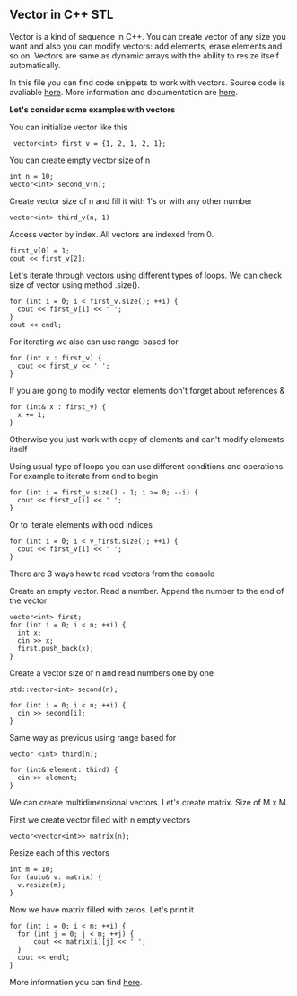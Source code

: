 ## Vector in C++ STL
Vector is a kind of sequence in C++. You can create vector of any size you want and also you can
modify vectors: add elements, erase elements and so on. Vectors are same as dynamic arrays with the ability to resize itself automatically.

In this file you can find code snippets to work with vectors. Source code is avaliable [here](vectors.cpp). 
More information and documentation are [here](https://en.cppreference.com/w/cpp/container/vector).


**Let's consider some examples with vectors**


  You can initialize vector like this
  ```
   vector<int> first_v = {1, 2, 1, 2, 1};
  ```
  
  

  You can create empty vector size of n
  ```
  int n = 10;
  vector<int> second_v(n);
  ```
  Create vector size of n and fill it with 1's or with any other number
  ```
  vector<int> third_v(n, 1)
   ```

  Access vector by index. All vectors are indexed from 0.
  ```
  first_v[0] = 1;
  cout << first_v[2];
  ```

  Let's iterate through vectors using different types of loops.
  We can check size of vector using method .size().
  ```
  for (int i = 0; i < first_v.size(); ++i) {
    cout << first_v[i] << ' ';
  }
  cout << endl;
  ```

  For iterating we also can use range-based for
  ```
  for (int x : first_v) {
    cout << first_v << ' ';
  }
  ```  
  
  If you are going to modify vector elements don't forget about references &
  ```
  for (int& x : first_v) {
    x += 1;
  }
  ```

  Otherwise you just work with copy of elements and can't modify elements itself


  Using usual type of loops you can use different conditions and operations. For example to iterate from end to begin
  ```
  for (int i = first_v.size() - 1; i >= 0; --i) {
    cout << first_v[i] << ' ';
  }
  ```

  Or to iterate elements with odd indices
  ```
  for (int i = 0; i < v_first.size(); ++i) {
    cout << first_v[i] << ' ';
  }
  ```
  
  There are 3 ways how to read vectors from the console

  Create an empty vector. Read a number.
  Append the number to the end of the vector
  ```
  vector<int> first;
  for (int i = 0; i < n; ++i) {
    int x;
    cin >> x;
    first.push_back(x);
  }
  ```
  

  Create a vector size of n and read numbers one by one
  ```
  std::vector<int> second(n);

  for (int i = 0; i < n; ++i) {
    cin >> second[i];
  }
  ```
  
  Same way as previous using range based for
  ```
  vector <int> third(n);

  for (int& element: third) {
    cin >> element;
  }
  ```
  
  We can create multidimensional vectors.
  Let's create matrix. Size of M x M.
  
  First we create vector filled with n empty vectors
  ```
  vector<vector<int>> matrix(n);
  ```
  
  Resize each of this vectors
  ```
  int m = 10;
  for (auto& v: matrix) {
    v.resize(m);
  }
  ```
  Now we have matrix filled with zeros.
  Let's print it
  ```
  for (int i = 0; i < m; ++i) {
    for (int j = 0; j < m; ++j) {
        cout << matrix[i][j] << ' ';
    }
    cout << endl;
  }
  ```
  
  More information you can find [here](https://en.cppreference.com/w/cpp/container/vector).